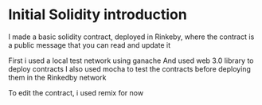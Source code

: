 # Initial Solidity introduction

I made a basic solidity contract, deployed in Rinkeby, where the contract is a public message that you can read and update it

First i used a local test network using ganache
And used web 3.0 library to deploy contracts
I also used mocha to test the contracts before deploying them in the Rinkedby network

To edit the contract, i used remix for now

